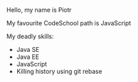 Hello, 
my name is Piotr

My favourite CodeSchool path is JavaScript

My deadly skills:
* Java SE
* Java EE
* JavaScript
* Killing history using git rebase
